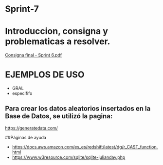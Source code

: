# Sprint-7

# Introduccion, consigna y  problematicas a resolver.

[Consigna final - Sprint 6.pdf](https://github.com/ITBANK-PROJECT-Grupo8-C1/Sprint-7/files/9222329/Consigna.final.-.Sprint.6.pdf)


# EJEMPLOS DE USO

* GRAL
* especififo

## Para crear los datos aleatorios insertados en la Base de Datos, se utilizó la pagina:

https://generatedata.com/

##Páginas de ayuda
* https://docs.aws.amazon.com/es_es/redshift/latest/dg/r_CAST_function.html
* https://www.w3resource.com/sqlite/sqlite-julianday.php
